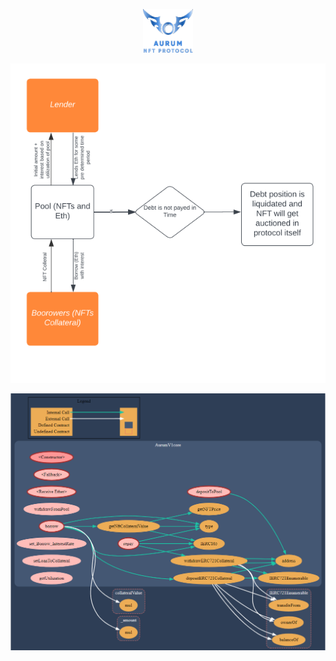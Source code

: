 <p align = "center"> 
  <img src="./svg.svg" height="70" width="80" style="background-color: black; display: inline-block;">
</p align = "center">

<p align = "center">
  <img src="./schema.png" alt="Schema of the project" title="Schema" />
</p align = "center">

<center>

![Schema of the Contract](./Hardhat/graph.png "Schema" )
</center>

